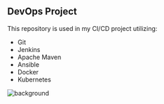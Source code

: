 ## DevOps Project

This repository is used in my CI/CD project utilizing:

* Git
* Jenkins
* Apache Maven
* Ansible
* Docker
* Kubernetes

![background](https://github.com/dhrvanesch/Java-App/assets/13959713/b7a0bb0c-34fb-4129-b88b-b335a3feacb8)

